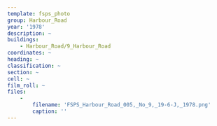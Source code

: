 ```yaml
---
template: fsps_photo
group: Harbour_Road
year: '1978'
description: ~
buildings:
    - Harbour_Road/9_Harbour_Road
coordinates: ~
heading: ~
classification: ~
section: ~
cell: ~
film_roll: ~
files:
    -
        filename: 'FSPS_Harbour_Road_005,_No_9,_19-6-J,_1978.png'
        caption: ''
---
```

